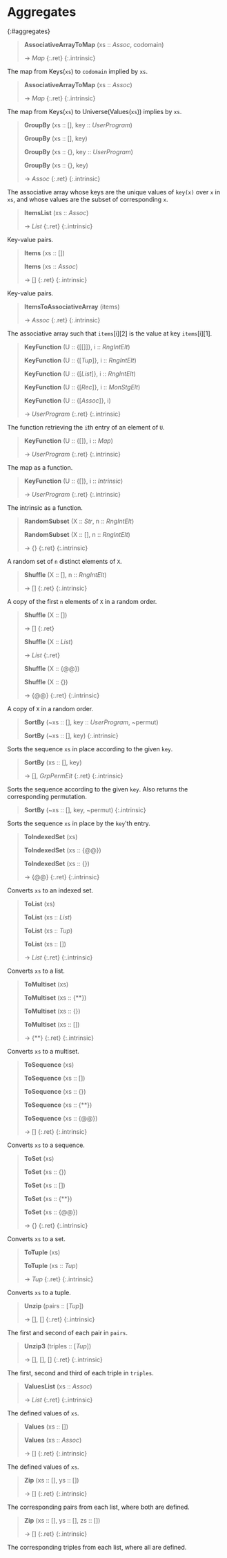 # Aggregates
{:#aggregates}

<a id="AssociativeArrayToMap"></a><a id="AssociativeArrayToMap--Assoc--etc"></a><a id="AssociativeArrayToMap--Assoc--any"></a>
> **AssociativeArrayToMap** (xs :: *Assoc*, codomain)
> 
> -> *Map*
> {:.ret}
{:.intrinsic}

The map from Keys(`xs`) to `codomain` implied by `xs`.


<a id="AssociativeArrayToMap-2"></a><a id="AssociativeArrayToMap--Assoc"></a>
> **AssociativeArrayToMap** (xs :: *Assoc*)
> 
> -> *Map*
> {:.ret}
{:.intrinsic}

The map from Keys(`xs`) to Universe(Values(`xs`)) implies by `xs`.


<a id="GroupBy"></a><a id="GroupBy--seq--etc"></a><a id="GroupBy--seq--UserProgram"></a><a id="GroupBy--seq--any"></a><a id="GroupBy--set--etc"></a><a id="GroupBy--set--UserProgram"></a><a id="GroupBy--set--any"></a>
> **GroupBy** (xs :: [], key :: *UserProgram*)
> 
> **GroupBy** (xs :: [], key)
> 
> **GroupBy** (xs :: {}, key :: *UserProgram*)
> 
> **GroupBy** (xs :: {}, key)
> 
> -> *Assoc*
> {:.ret}
{:.intrinsic}

The associative array whose keys are the unique values of `key(x)` over `x` in `xs`, and whose values are the subset of corresponding `x`.








<a id="ItemsList"></a><a id="ItemsList--Assoc"></a>
> **ItemsList** (xs :: *Assoc*)
> 
> -> *List*
> {:.ret}
{:.intrinsic}

Key-value pairs.


<a id="Items"></a><a id="Items--seq"></a><a id="Items--Assoc"></a>
> **Items** (xs :: [])
> 
> **Items** (xs :: *Assoc*)
> 
> -> []
> {:.ret}
{:.intrinsic}

Key-value pairs.




<a id="ItemsToAssociativeArray"></a><a id="ItemsToAssociativeArray--any"></a>
> **ItemsToAssociativeArray** (items)
> 
> -> *Assoc*
> {:.ret}
{:.intrinsic}

The associative array such that `items`[i][2] is the value at key `items`[i][1].


<a id="KeyFunction"></a><a id="KeyFunction--set-seq-seq--etc"></a><a id="KeyFunction--set-seq-seq--RngIntElt"></a><a id="KeyFunction--set-seq-Tup--etc"></a><a id="KeyFunction--set-seq-Tup--RngIntElt"></a><a id="KeyFunction--set-seq-List--etc"></a><a id="KeyFunction--set-seq-List--RngIntElt"></a><a id="KeyFunction--set-seq-Rec--etc"></a><a id="KeyFunction--set-seq-Rec--MonStgElt"></a><a id="KeyFunction--set-seq-Assoc--etc"></a><a id="KeyFunction--set-seq-Assoc--any"></a>
> **KeyFunction** (U :: {[[]]}, i :: *RngIntElt*)
> 
> **KeyFunction** (U :: {[*Tup*]}, i :: *RngIntElt*)
> 
> **KeyFunction** (U :: {[*List*]}, i :: *RngIntElt*)
> 
> **KeyFunction** (U :: {[*Rec*]}, i :: *MonStgElt*)
> 
> **KeyFunction** (U :: {[*Assoc*]}, i)
> 
> -> *UserProgram*
> {:.ret}
{:.intrinsic}

The function retrieving the `i`th entry of an element of `U`.










<a id="KeyFunction-2"></a><a id="KeyFunction--set-seq--etc"></a><a id="KeyFunction--set-seq--Map"></a>
> **KeyFunction** (U :: {[]}, i :: *Map*)
> 
> -> *UserProgram*
> {:.ret}
{:.intrinsic}

The map as a function.


<a id="KeyFunction-3"></a><a id="KeyFunction--set-seq--etc-2"></a><a id="KeyFunction--set-seq--Intrinsic"></a>
> **KeyFunction** (U :: {[]}, i :: *Intrinsic*)
> 
> -> *UserProgram*
> {:.ret}
{:.intrinsic}

The intrinsic as a function.


<a id="RandomSubset"></a><a id="RandomSubset--Str--etc"></a><a id="RandomSubset--Str--RngIntElt"></a><a id="RandomSubset--seq--etc"></a><a id="RandomSubset--seq--RngIntElt"></a>
> **RandomSubset** (X :: *Str*, n :: *RngIntElt*)
> 
> **RandomSubset** (X :: [], n :: *RngIntElt*)
> 
> -> {}
> {:.ret}
{:.intrinsic}

A random set of `n` distinct elements of `X`.




<a id="Shuffle"></a><a id="Shuffle--seq--etc"></a><a id="Shuffle--seq--RngIntElt"></a>
> **Shuffle** (X :: [], n :: *RngIntElt*)
> 
> -> []
> {:.ret}
{:.intrinsic}

A copy of the first `n` elements of `X` in a random order.


<a id="Shuffle-2"></a><a id="Shuffle--seq"></a><a id="Shuffle--List"></a><a id="Shuffle--iset"></a><a id="Shuffle--set"></a>
> **Shuffle** (X :: [])
> 
> -> []
> {:.ret}
> 
> **Shuffle** (X :: *List*)
> 
> -> *List*
> {:.ret}
> 
> **Shuffle** (X :: {@@})
> 
> **Shuffle** (X :: {})
> 
> -> {@@}
> {:.ret}
{:.intrinsic}

A copy of `X` in a random order.








<a id="SortBy"></a><a id="SortBy--seq--etc"></a><a id="SortBy--seq--UserProgram--any"></a><a id="SortBy--seq--any"></a>
> **SortBy** (~xs :: [], key :: *UserProgram*, ~permut)
> 
> **SortBy** (~xs :: [], key)
{:.intrinsic}

Sorts the sequence `xs` in place according to the given `key`.




<a id="SortBy-2"></a><a id="SortBy--seq--etc-2"></a><a id="SortBy--seq--any-2"></a>
> **SortBy** (xs :: [], key)
> 
> -> [], *GrpPermElt*
> {:.ret}
{:.intrinsic}

Sorts the sequence according to the given `key`. Also returns the corresponding permutation.


<a id="SortBy-3"></a><a id="SortBy--seq--etc-3"></a><a id="SortBy--seq--any--any"></a>
> **SortBy** (~xs :: [], key, ~permut)
{:.intrinsic}

Sorts the sequence `xs` in place by the `key`'th entry.


<a id="ToIndexedSet"></a><a id="ToIndexedSet--any"></a><a id="ToIndexedSet--iset"></a><a id="ToIndexedSet--set"></a>
> **ToIndexedSet** (xs)
> 
> **ToIndexedSet** (xs :: {@@})
> 
> **ToIndexedSet** (xs :: {})
> 
> -> {@@}
> {:.ret}
{:.intrinsic}

Converts `xs` to an indexed set.






<a id="ToList"></a><a id="ToList--any"></a><a id="ToList--List"></a><a id="ToList--Tup"></a><a id="ToList--seq"></a>
> **ToList** (xs)
> 
> **ToList** (xs :: *List*)
> 
> **ToList** (xs :: *Tup*)
> 
> **ToList** (xs :: [])
> 
> -> *List*
> {:.ret}
{:.intrinsic}

Converts `xs` to a list.








<a id="ToMultiset"></a><a id="ToMultiset--any"></a><a id="ToMultiset--mset"></a><a id="ToMultiset--set"></a><a id="ToMultiset--seq"></a>
> **ToMultiset** (xs)
> 
> **ToMultiset** (xs :: {**})
> 
> **ToMultiset** (xs :: {})
> 
> **ToMultiset** (xs :: [])
> 
> -> {**}
> {:.ret}
{:.intrinsic}

Converts `xs` to a multiset.








<a id="ToSequence"></a><a id="ToSequence--any"></a><a id="ToSequence--seq"></a><a id="ToSequence--set"></a><a id="ToSequence--mset"></a><a id="ToSequence--iset"></a>
> **ToSequence** (xs)
> 
> **ToSequence** (xs :: [])
> 
> **ToSequence** (xs :: {})
> 
> **ToSequence** (xs :: {**})
> 
> **ToSequence** (xs :: {@@})
> 
> -> []
> {:.ret}
{:.intrinsic}

Converts `xs` to a sequence.










<a id="ToSet"></a><a id="ToSet--any"></a><a id="ToSet--set"></a><a id="ToSet--seq"></a><a id="ToSet--mset"></a><a id="ToSet--iset"></a>
> **ToSet** (xs)
> 
> **ToSet** (xs :: {})
> 
> **ToSet** (xs :: [])
> 
> **ToSet** (xs :: {**})
> 
> **ToSet** (xs :: {@@})
> 
> -> {}
> {:.ret}
{:.intrinsic}

Converts `xs` to a set.










<a id="ToTuple"></a><a id="ToTuple--any"></a><a id="ToTuple--Tup"></a>
> **ToTuple** (xs)
> 
> **ToTuple** (xs :: *Tup*)
> 
> -> *Tup*
> {:.ret}
{:.intrinsic}

Converts `xs` to a tuple.




<a id="Unzip"></a><a id="Unzip--seq-Tup"></a>
> **Unzip** (pairs :: [*Tup*])
> 
> -> [], []
> {:.ret}
{:.intrinsic}

The first and second of each pair in `pairs`.


<a id="Unzip3"></a><a id="Unzip3--seq-Tup"></a>
> **Unzip3** (triples :: [*Tup*])
> 
> -> [], [], []
> {:.ret}
{:.intrinsic}

The first, second and third of each triple in `triples`.


<a id="ValuesList"></a><a id="ValuesList--Assoc"></a>
> **ValuesList** (xs :: *Assoc*)
> 
> -> *List*
> {:.ret}
{:.intrinsic}

The defined values of `xs`.


<a id="Values"></a><a id="Values--seq"></a><a id="Values--Assoc"></a>
> **Values** (xs :: [])
> 
> **Values** (xs :: *Assoc*)
> 
> -> []
> {:.ret}
{:.intrinsic}

The defined values of `xs`.




<a id="Zip"></a><a id="Zip--seq--etc"></a><a id="Zip--seq--seq"></a>
> **Zip** (xs :: [], ys :: [])
> 
> -> []
> {:.ret}
{:.intrinsic}

The corresponding pairs from each list, where both are defined.


<a id="Zip-2"></a><a id="Zip--seq--etc-2"></a><a id="Zip--seq--seq--seq"></a>
> **Zip** (xs :: [], ys :: [], zs :: [])
> 
> -> []
> {:.ret}
{:.intrinsic}

The corresponding triples from each list, where all are defined.


